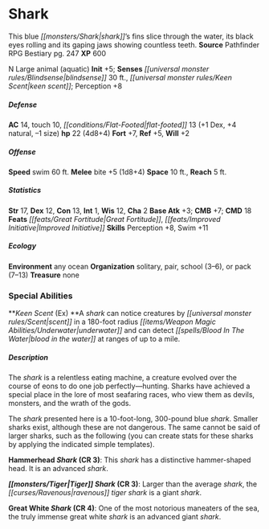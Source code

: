 ﻿---
cssclass: [monsters]
title1: Shark
desc_short: This blue shark's fins slice through the water, its black eyes rolling
  and its gaping jaws showing countless teeth.
title2: Shark
CR: 2
sources:
- name: Pathfinder RPG Bestiary
  page: 247
  link: http://paizo.com/products/btpy8auu?Pathfinder-Roleplaying-Game-Bestiary
XP: 600
alignment: N
size: Large
type: animal
subtypes:
- aquatic
initiative:
  bonus: 5
senses:
  blindsense: 30
  keen scent: true
AC:
  AC: 14
  touch: 10
  flat_footed: 13
  components:
    dex: 1
    natural: 4
    size: -1
HP:
  HP: 22
  long: 4d8+4
saves:
  fort: 7
  ref: 5
  will: 2
speeds:
  swim: 60
attacks:
  melee:
  - - text: bite +5 (1d8+4)
      entries:
      - - damage: 1d8+4
      attack: bite
      bonus:
      - 5
space: 10
reach: 5
ability_scores:
  STR: 17
  DEX: 12
  CON: 13
  INT: 1
  WIS: 12
  CHA: 2
BAB: 3
CMB: 7
CMD: 18
feats:
- name: Great Fortitude
- name: Improved Initiative
skills:
  Perception: 8
  Swim: 11
ecology:
  environment: any ocean
  organization: solitary, pair, school (3-6), or pack (7-13)
  treasure_type: none
special_abilities:
  Keen Scent (Ex): A shark can notice creatures by scent in a 180-foot radius underwater
    and can detect blood in the water at ranges of up to a mile.
desc_long: |-
  The shark is a relentless eating machine, a creature evolved over the course of eons to do one job perfectly-hunting. Sharks have achieved a special place in the lore of most seafaring races, who view them as devils, monsters, and the wrath of the gods.

  The shark presented here is a 10-foot-long, 300-pound blue shark. Smaller sharks exist, although these are not dangerous. The same cannot be said of larger sharks, such as the following (you can create stats for these sharks by applying the indicated simple templates).

  Hammerhead Shark (CR 3): This shark has a distinctive hammer-shaped head. It is an advanced shark.

  Tiger Shark (CR 3): Larger than the average shark, the ravenous tiger shark is a giant shark.

  Great White Shark (CR 4): One of the most notorious maneaters of the sea, the truly immense great white shark is an advanced giant shark.

---

# Shark
This blue _[[monsters/Shark|shark]]_’s fins slice through the water, its black eyes rolling and its gaping jaws showing countless teeth.
**Source** Pathfinder RPG Bestiary pg. 247
**XP** 600

N Large animal (aquatic)
**Init** +5; **Senses** _[[universal monster rules/Blindsense|blindsense]]_ 30 ft., _[[universal monster rules/Keen Scent|keen scent]]_; Perception +8

##### Defense

**AC** 14, touch 10, _[[conditions/Flat-Footed|flat-footed]]_ 13 (+1 Dex, +4 natural, –1 size)
**hp** 22 (4d8+4)
**Fort** +7, **Ref** +5, **Will** +2

##### Offense
**Speed** swim 60 ft.
**Melee** bite +5 (1d8+4)
**Space** 10 ft., **Reach** 5 ft.

##### Statistics
**Str** 17, **Dex** 12, **Con** 13, **Int** 1, **Wis** 12, **Cha** 2
**Base Atk** +3; **CMB** +7; **CMD** 18
**Feats** _[[feats/Great Fortitude|Great Fortitude]]_, _[[feats/Improved Initiative|Improved Initiative]]_
**Skills** Perception +8, Swim +11

##### Ecology

**Environment** any ocean
**Organization** solitary, pair, school (3–6), or pack (7–13)
**Treasure** none

### Special Abilities

**_Keen Scent_ (Ex) **A _shark_ can notice creatures by _[[universal monster rules/Scent|scent]]_ in a 180-foot radius _[[items/Weapon Magic Abilities/Underwater|underwater]]_ and can detect _[[spells/Blood In The Water|blood in the water]]_ at ranges of up to a mile.

##### Description

The _shark_ is a relentless eating machine, a creature evolved over the course of eons to do one job perfectly—hunting. Sharks have achieved a special place in the lore of most seafaring races, who view them as devils, monsters, and the wrath of the gods.

The _shark_ presented here is a 10-foot-long, 300-pound blue _shark_. Smaller sharks exist, although these are not dangerous. The same cannot be said of larger sharks, such as the following (you can create stats for these sharks by applying the indicated simple templates).

**Hammerhead _Shark_ (CR 3)**: This _shark_ has a distinctive hammer-shaped head. It is an advanced _shark_.

**_[[monsters/Tiger|Tiger]]_ _Shark_ (CR 3)**: Larger than the average _shark_, the _[[curses/Ravenous|ravenous]]_ _tiger_ _shark_ is a giant _shark_.

**Great White _Shark_ (CR 4)**: One of the most notorious maneaters of the sea, the truly immense great white _shark_ is an advanced giant _shark_.